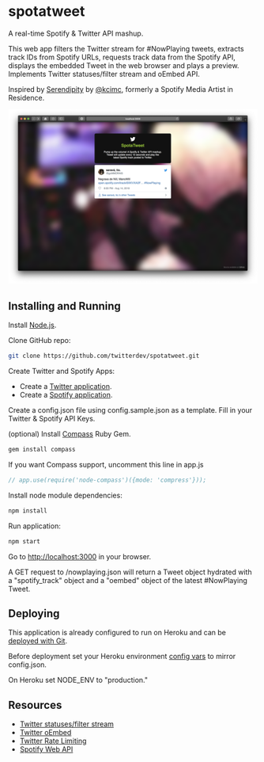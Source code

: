 spotatweet
==========

A real-time Spotify &amp; Twitter API mashup.

This web app filters the Twitter stream for #NowPlaying tweets, extracts track IDs from Spotify URLs, requests track data from the Spotify API, displays the embedded Tweet in the web browser and plays a preview. Implements Twitter statuses/filter stream and oEmbed API.

Inspired by [Serendipity](https://twitter.com/search?q=kcimc%20serendipity) by [@kcimc](https://twitter.com/kcimc), formerly a Spotify Media Artist in Residence.

![Screenshot](screenshot.png?raw=true "Screenshot")

Installing and Running
----

Install [Node.js](https://nodejs.org/).

Clone GitHub repo:

```bash
git clone https://github.com/twitterdev/spotatweet.git
```

Create Twitter and Spotify Apps:

- Create a [Twitter application](https://developer.twitter.com/en/apps).
- Create a [Spotify application](https://developer.spotify.com/my-applications).

Create a config.json file using config.sample.json as a template. Fill in your Twitter & Spotify API Keys.

(optional) Install [Compass](http://compass-style.org/) Ruby Gem.

```bash
gem install compass
```

If you want Compass support, uncomment this line in app.js

```javascript
// app.use(require('node-compass')({mode: 'compress'}));
```

Install node module dependencies:

```bash
npm install
```

Run application:

```bash
npm start
```

Go to [http://localhost:3000](http://localhost:3000) in your browser.

A GET request to /nowplaying.json will return a Tweet object hydrated with a "spotify_track" object and a "oembed" object of the latest #NowPlaying Tweet.

Deploying
---

This application is already configured to run on Heroku and can be [deployed with Git](https://devcenter.heroku.com/articles/git).

Before deployment set your Heroku environment [config vars](https://devcenter.heroku.com/articles/config-vars) to mirror config.json.

On Heroku set NODE_ENV to "production."

Resources
----

- [Twitter statuses/filter stream](https://developer.twitter.com/en/docs/tweets/filter-realtime/api-reference/post-statuses-filter.html)
- [Twitter oEmbed](https://developer.twitter.com/en/docs/tweets/post-and-engage/api-reference/get-statuses-oembed.html)
- [Twitter Rate Limiting](https://developer.twitter.com/en/docs/basics/rate-limiting.html)
- [Spotify Web API](https://developer.spotify.com/web-api/)
